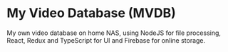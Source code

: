 # My Video Database (MVDB)
My own video database on home NAS, using NodeJS for file processing, React, Redux and TypeScript for UI and Firebase for online storage.